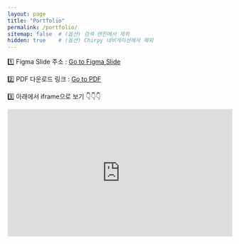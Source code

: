 ```yaml
---
layout: page
title: "Portfolio"
permalink: /portfolio/
sitemap: false  # (옵션) 검색 엔진에서 제외
hidden: true    # (옵션) Chirpy 네비게이션에서 제외
---
```


1️⃣ Figma Slide 주소 : [Go to Figma Slide](https://www.figma.com/deck/AzEb6IrRFDPymYqJhwIpOO/Portfolio_v2?node-id=1-603&viewport=628%2C258%2C0.28&t=lnMP26Jlq4ExILRr-1&scaling=min-zoom&content-scaling=fixed&page-id=0%3A1)

2️⃣ PDF 다운로드 링크 : [Go to PDF](https://naver.me/FqWYI6GE)

3️⃣ 아래에서 iframe으로 보기 👇👇👇

<div style="position: relative; width: 100%; padding-top: 56.25%; height: 0;">
  <iframe 
    src="https://embed.figma.com/deck/AzEb6IrRFDPymYqJhwIpOO/Portfolio_v2?node-id=1-603&viewport=628%2C258%2C0.28&scaling=min-zoom&content-scaling=fixed&page-id=0%3A1&embed-host=share" 
    allowfullscreen 
    style="position: absolute; top: 0; left: 0; width: 100%; height: 100%; border: 1px solid rgba(0, 0, 0, 0.1);">
  </iframe>
</div>

    
